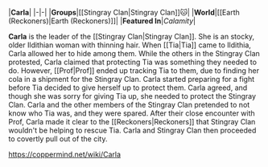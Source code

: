 |**Carla**|
|-|-|
|**Groups**|[[Stingray Clan\|Stingray Clan]]🐱︎|
|**World**|[[Earth (Reckoners)\|Earth (Reckoners)]]|
|**Featured In**|*Calamity*|

**Carla** is the leader of the [[Stingray Clan\|Stingray Clan]]. She is an stocky, older Ildithian woman with thinning hair.
When [[Tia\|Tia]] came to Ildithia, Carla allowed her to hide among them. While the others in the Stingray Clan protested, Carla claimed that protecting Tia was something they needed to do. However, [[Prof\|Prof]] ended up tracking Tia to them, due to finding her cola in a shipment for the Stingray Clan. Carla started preparing for a fight before Tia decided to give herself up to protect them. Carla agreed, and though she was sorry for giving Tia up, she needed to protect the Stingray Clan. Carla and the other members of the Stingray Clan pretended to not know who Tia was, and they were spared.
After their close encounter with Prof, Carla made it clear to the [[Reckoners\|Reckoners]] that Stingray Clan wouldn't be helping to rescue Tia. Carla and Stingray Clan then proceeded to covertly pull out of the city.



https://coppermind.net/wiki/Carla